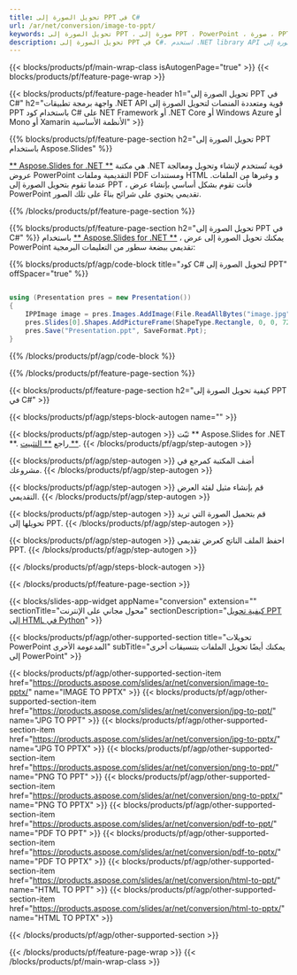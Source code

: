 ```yaml
---
title: تحويل الصورة إلى PPT في C#
url: /ar/net/conversion/image-to-ppt/
keywords: تحويل الصورة إلى PPT ، صورة إلى PPT ، PowerPoint ، صورة ، PPT ، C# API ، مكتبة .NET
description: تحويل الصورة إلى PPT في C#. استخدم .NET library API لتحويل الصورة إلى PowerPoint
---
```


{{< blocks/products/pf/main-wrap-class isAutogenPage="true" >}}
{{< blocks/products/pf/feature-page-wrap >}}

{{< blocks/products/pf/feature-page-header h1="تحويل الصورة إلى PPT في C#" h2="واجهة برمجة تطبيقات .NET API قوية ومتعددة المنصات لتحويل الصورة إلى PPT باستخدام كود C# على NET Framework أو .NET Core أو Windows Azure أو Mono أو Xamarin الأنظمة الأساسية" >}}

{{% blocks/products/pf/feature-page-section h2="تحويل الصورة إلى PPT باستخدام Aspose.Slides" %}}

[** Aspose.Slides for .NET **](https://products.aspose.com/slides/ar/net/) هي مكتبة .NET قوية تُستخدم لإنشاء وتحويل ومعالجة عروض PowerPoint التقديمية وملفات PDF ومستندات HTML و وغيرها من الملفات. عندما تقوم بتحويل الصورة إلى PPT ، فأنت تقوم بشكل أساسي بإنشاء عرض PowerPoint تقديمي يحتوي على شرائح بناءً على تلك الصور.

{{% /blocks/products/pf/feature-page-section %}}


{{% blocks/products/pf/feature-page-section  h2="تحويل الصورة إلى PPT في C#" %}}
باستخدام [** Aspose.Slides for .NET **](https://products.aspose.com/slides/ar/net/) ، يمكنك تحويل الصورة إلى عرض PowerPoint تقديمي ببضعة سطور من التعليمات البرمجية:

{{% blocks/products/pf/agp/code-block title="كود C# لتحويل الصورة إلى PPT" offSpacer="true" %}}
```cs

using (Presentation pres = new Presentation())
{
    IPPImage image = pres.Images.AddImage(File.ReadAllBytes("image.jpg"));
    pres.Slides[0].Shapes.AddPictureFrame(ShapeType.Rectangle, 0, 0, 720, 540, image);
    pres.Save("Presentation.ppt", SaveFormat.Ppt);
}
```
{{% /blocks/products/pf/agp/code-block %}}

{{% /blocks/products/pf/feature-page-section %}}




{{< blocks/products/pf/feature-page-section  h2="كيفية تحويل الصورة إلى PPT في C#" >}}


{{< blocks/products/pf/agp/steps-block-autogen name="" >}}


{{< blocks/products/pf/agp/step-autogen >}}
ثبّت ** Aspose.Slides for .NET **. راجع [** التثبيت **](https://docs.aspose.com/slides/net/installation/).
{{< /blocks/products/pf/agp/step-autogen >}}

{{< blocks/products/pf/agp/step-autogen >}}
أضف المكتبة كمرجع في مشروعك.
{{< /blocks/products/pf/agp/step-autogen >}}

{{< blocks/products/pf/agp/step-autogen >}}
قم بإنشاء مثيل لفئة العرض التقديمي.
{{< /blocks/products/pf/agp/step-autogen >}}

{{< blocks/products/pf/agp/step-autogen >}}
قم بتحميل الصورة التي تريد تحويلها إلى PPT.
{{< /blocks/products/pf/agp/step-autogen >}}

{{< blocks/products/pf/agp/step-autogen >}}
احفظ الملف الناتج كعرض تقديمي PPT.
{{< /blocks/products/pf/agp/step-autogen >}}


{{< /blocks/products/pf/agp/steps-block-autogen >}}


{{< /blocks/products/pf/feature-page-section >}}




{{< blocks/slides-app-widget  appName="conversion" extension="" sectionTitle="محول مجاني على الإنترنت" sectionDescription="[كيفية تحويل PPT إلى HTML في Python](https://products.aspose.com/slides/ar/python-net/conversion/ppt-to-html/)" >}}

{{< blocks/products/pf/agp/other-supported-section title="تحويلات PowerPoint المدعومة الأخرى" subTitle="يمكنك أيضًا تحويل الملفات بتنسيقات أخرى إلى PowerPoint" >}}

{{< blocks/products/pf/agp/other-supported-section-item href="https://products.aspose.com/slides/ar/net/conversion/image-to-pptx/" name="IMAGE TO PPTX" >}}
{{< blocks/products/pf/agp/other-supported-section-item href="https://products.aspose.com/slides/ar/net/conversion/jpg-to-ppt/" name="JPG TO PPT" >}}
{{< blocks/products/pf/agp/other-supported-section-item href="https://products.aspose.com/slides/ar/net/conversion/jpg-to-pptx/" name="JPG TO PPTX" >}}
{{< blocks/products/pf/agp/other-supported-section-item href="https://products.aspose.com/slides/ar/net/conversion/png-to-ppt/" name="PNG TO PPT" >}}
{{< blocks/products/pf/agp/other-supported-section-item href="https://products.aspose.com/slides/ar/net/conversion/png-to-pptx/" name="PNG TO PPTX" >}}
{{< blocks/products/pf/agp/other-supported-section-item href="https://products.aspose.com/slides/ar/net/conversion/pdf-to-ppt/" name="PDF TO PPT" >}}
{{< blocks/products/pf/agp/other-supported-section-item href="https://products.aspose.com/slides/ar/net/conversion/pdf-to-pptx/" name="PDF TO PPTX" >}}
{{< blocks/products/pf/agp/other-supported-section-item href="https://products.aspose.com/slides/ar/net/conversion/html-to-ppt/" name="HTML TO PPT" >}}
{{< blocks/products/pf/agp/other-supported-section-item href="https://products.aspose.com/slides/ar/net/conversion/html-to-pptx/" name="HTML TO PPTX" >}}


{{< /blocks/products/pf/agp/other-supported-section >}}

{{< /blocks/products/pf/feature-page-wrap >}}
{{< /blocks/products/pf/main-wrap-class >}}